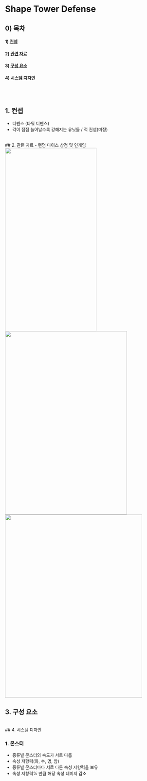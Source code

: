 # Shape Tower Defense

## 0) 목차
#### 1) [컨셉](#컨셉)
#### 2) [관련 자료](#관련_자료)
#### 3) [구성 요소](#구성_요소)
#### 4) [시스템 디자인](#시스템_디자인)

<br><br>
## 1. 컨셉
- 디펜스 (타워 디펜스)
- 각이 점점 늘어날수록 강해지는 유닛들 / 적 컨셉(미정)
<br>
## 2. 관련 자료
- 랜덤 다이스 상점 및 인게임
<image controls width="300" height="600" img src="./이미지/store_scene.jpg">
<image controls width="400" height="600" img src="./이미지/store_scene2.png">
<image controls width="450" height="600" img src="./이미지/battle_scene.png"> 
<br>
  
## 3. 구성 요소
  
<br>
## 4. 시스템 디자인

### 1. 몬스터
- 종류별 몬스터의 속도가 서로 다름
- 속성 저항력(화, 수, 명, 암)
- 종류별 몬스터마다 서로 다른 속성 저항력을 보유
- 속성 저항력% 만큼 해당 속성 데미지 감소
